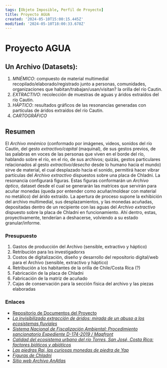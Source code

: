 ```yaml
---
tags: [Objeto Imposible, Perfil de Proyecto]
title: Proyecto AGUA
created: '2024-05-10T15:00:15.445Z'
modified: '2024-05-10T18:00:33.678Z'
---
```


# Proyecto AGUA

## Un Archivo (Datasets):
1. _MNÉMICO_: compuesto de material multimedial recopilado/elaborado/registrado junto a personas, comunidades, organizaciones que habitan/trabajan/usan/visitan? la orilla del río Cautin.
2. _EXTRACTIVO_: recolección de muestras de aguas y áridos extraídos del río Cautin.
3. _HÁPTICO_: resultados gráficos de las resonancias generadas con partículas de áridos extraídos del río Cautin.
4. _CARTOGRÁFICO_

## Resumen
El _Archivo mnémico_ (conformado por imágenes, videos, sonídos del río Cautin, del gesto _extractivo/capital_ (maquinal), de sus gestos previos, de las palabras en voces de las personas que viven en el borde del río, hablando sobre el río, en el río, de sus archivos; quizás, gestos particulares relacionados al gesto _extractivo/desecho_ desde lo humano hacia el mundo) sirve de material, el cual desplazado hacia el sonido, permitirá hacer vibrar partículas del _Archivo extractivo_ dispuestos sobre una placa de Chladni. La resonancia configurará figuras. Estas figuras conformarán un _Archivo áptico_, dataset desde el cual se generarán las matrices que servirán para acuñar monedas (queda por entender como acuñar/moldear con material no metálico) del árido extraído. La apertura de proceso supone la exhibición del archivo multimedial, sus desplazamientos, y las monedas acuñadas, depositadas dentro de un recipiente con las aguas del _Archivo extractivo_ dispuesto sobre la placa de Chladni en funcionamiento. Ahí dentro, estas, proyectivamente, tenderían a deshacerse, volviendo a su estado granular/informe.

### Presupuesto
1. Gastos de producción del Archivo (sensible, extractivo y háptico)
2. Retribución para lxs investigadorxs
3. Costos de digitalización, diseño y desarrollo del repositorio digital/web para el Archivo (sensible, extractivo y háptico)
4. Retribución a los habitantes de la orilla de Chile/Costa Rica (?)
5. Fabricación de la placa de Chladni
6. Fabricación de la matriz de acuñado
7. Cajas de conservación para la sección física del archivo y las piezas elaboradas

### Enlaces
- [Repositorio de Documentos del Proyecto](https://drive.google.com/drive/folders/1-kQqXorCk3hSv9bk3eVNX83sw08s6QAe?usp=sharing)
- [_La invisibilizada extracción de áridos: mirada de un abuso a los ecosistemas fluviales_](https://www.elmostrador.cl/destacado/2022/12/01/la-invisibilizada-extraccion-de-aridos-mirada-de-un-abuso-a-los-ecosistemas-fluviales/)
- [_Sistema Nacional de Fiscalización Ambiental: Procedimiento sancionatorio Expediente D-174-2019 / Maqfront_](https://snifa.sma.gob.cl/Sancionatorio/Ficha/2072?utm_source=pocket_saves)
- [_Calidad del ecosistema urbano del río Torres, San José, Costa Rica: factores bióticos y abióticos_](https://www.scielo.sa.cr/scielo.php?script=sci_arttext&pid=S1659-42662020000200527)
- [_Las piedras Rai, las curiosas monedas de piedra de Yap_](https://historia.nationalgeographic.com.es/a/piedras-rai-curiosas-monedas-piedra-yap_15807)
- [_Figuras de Chladni_](https://es.wikipedia.org/wiki/Figuras_de_Chladni) 
- [_Sitio web Archivo AnAtlas_](http://anatlas.net/)
  


  
